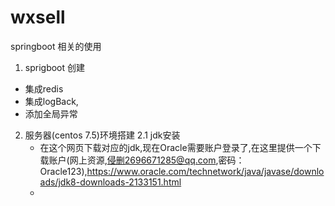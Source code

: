 # wxsell
springboot 相关的使用

1. sprigboot 创建
- 集成redis
- 集成logBack,
- 添加全局异常

2. 服务器(centos 7.5)环境搭建
  2.1 jdk安装
    - 在这个网页下载对应的jdk,现在Oracle需要账户登录了,在这里提供一个下载账户(网上资源,侵删2696671285@qq.com,密码：Oracle123),https://www.oracle.com/technetwork/java/javase/downloads/jdk8-downloads-2133151.html
    - 
